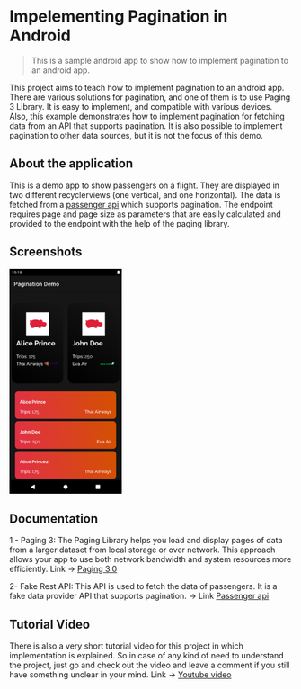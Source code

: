 # Impelementing Pagination in Android
> This is a sample android app to show how to implement pagination to an android app.

This project aims to teach how to implement pagination to an android app. There are various solutions for pagination, and one of them is to use Paging 3 Library. It is easy to implement, and compatible with various devices. Also, this example demonstrates how to implement pagination for fetching data from an API that supports pagination. It is also possible to implement pagination to other data sources, but it is not the focus of this demo.

## About the application
This is a demo app to show passengers on a flight. They are displayed in two different recyclerviews (one vertical, and one horizontal). The data is fetched from a [passenger api][api] which supports pagination. The endpoint requires page and page size as parameters that are easily calculated and provided to the endpoint with the help of the paging library.

## Screenshots
<div style="display: inline-block;">
  <img src="images/screenshot1.png" width="200" height="400">
</div>

## Documentation
1 - Paging 3: The Paging Library helps you load and display pages of data from a larger dataset from local storage or over network. This approach allows your app to use both network bandwidth and system resources more efficiently. Link -> [Paging 3.0][paging]

2- Fake Rest API: This API is used to fetch the data of passengers. It is a fake data provider API that supports pagination. -> Link [Passenger api][api]


## Tutorial Video
There is also a very short tutorial video for this project in which implementation is explained.
So in case of any kind of need to understand the project, just go and check out the video and leave a comment if you still have something unclear in your mind.
Link -> [Youtube video][youtube]

<!-- Markdown link & img dfn's -->
[paging]: https://developer.android.com/topic/libraries/architecture/paging/v3-overview
[api]: https://www.instantwebtools.net/fake-rest-api
[youtube]: https://www.youtube.com
